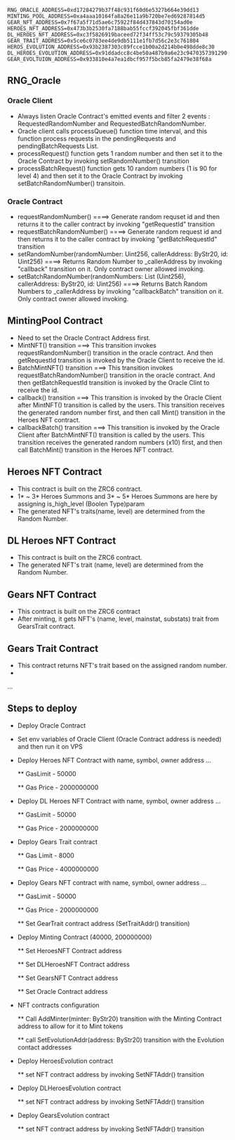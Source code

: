 ```
RNG_ORACLE_ADDRESS=0xd17284279b37f48c931f60d6e5327b664e39dd13
MINTING_POOL_ADDRESS=0xa4aaa10164fa8a26e11a9b720be7ed69287814d5
GEAR_NFT_ADDRESS=0x7f67a5f71d5ae6c75922f84d437843d70154ad0e
HEROES_NFT_ADDRESS=0x473b3b2530fa7188bab55fccf392045fbf361dde
DL_HEROES_NFT_ADDRESS=0xc3f5826919baceed72f34ff53c79c59379305b48
GEAR_TRAIT_ADDRESS=0x5ce6c0783ee4de9db5111e1fb7d56c2e3c761804
HEROS_EVOLUTION_ADDRESS=0x93b2387303c89fcce1b00a2d214b0e498dde8c30
DL_HEROES_EVOLUTION_ADDRESS=0x91ddadcc8c4be50a487b9a6e23c9470357391290
GEAR_EVOLTUION_ADDRESS=0x933810e4a7ea1dbcf957f5bcb85fa2479e38f68a
```

## RNG_Oracle
### Oracle Client
- Always listen Oracle Contract's emitted events and filter 2 events : RequestedRandomNumber and RequestedBatchRandomNumber.
- Oracle client calls processQueue() function time interval, and this function process requests in the pendingRequests and pendingBatchRequests List.
- processRequest() function gets 1 random number and then set it to the Oracle Contract by invoking setRandomNumber() transition
- processBatchRequest() function gets 10 random numbers (1 is 90 for level 4) and then set it to the Oracle Contract by invoking setBatchRandomNumber() transitoin.
### Oracle Contract
- requestRandomNumber() ====> Generate random requset id and then returns it to the caller contract by invoking "getRequestId" transition
- requestBatchRandomNumber() ====> Generate random request id and then returns it to the caller contract by invoking "getBatchRequestId" transition
- setRandomNumber(randomNumber: Uint256, callerAddress: ByStr20, id: Uint256) ====> Returns Random Number to _callerAddress by invoking "callback" transition on it. Only contract owner allowed invoking.
- setBatchRandomNumber(randomNumbers: List (Uint256), callerAddress: ByStr20, id: Uint256) ====> Returns Batch Random Numbers to _callerAddress by invoking "callbackBatch" transition on it. Only contract owner allowed invoking.


## MintingPool Contract
- Need to set the Oracle Contract Address first.
- MintNFT() transition ===> This transition invokes requestRandomNumber() transition in the oracle contract. And then getRequestId transition is invoked by the Oracle Client to receive the id.
- BatchMintNFT() transition ===> This transition invokes requestBatchRandomNumber() transition in the oracle contract. And then getBatchRequestId transition is invoked by the Oracle Clint to receive the id.
- callback() transition ===> This transition is invoked by the Oracle Client after MintNFT() transition is called by the users. This transition receives the generated random number first, and then call Mint() transition in the Heroes NFT contract.
- callbackBatch() transition ===> This transition is invoked by the Oracle Client after BatchMintNFT() transition is called by the users. This transition receives the generated random numbers (x10) first, and then call BatchMint() transition in the Heroes NFT contract.

## Heroes NFT Contract
- This contract is built on the ZRC6 contract.
- 1* ~ 3* Heroes Summons and 3* ~ 5* Heroes Summons are here by assigning is_high_level (Boolen Type)param
- The generated NFT's traits(name, level) are determined from the Random Number.

## DL Heroes NFT Contract
- This contract is built on the ZRC6 contract.
- The generated NFT's trait (name, level) are determined from the Random Number.

## Gears NFT Contract
- This contract is built on the ZRC6 contract
- After minting, it gets NFT's (name, level, mainstat, substats) trait from GearsTrait contract.

## Gears Trait Contract
- This contract returns NFT's trait based on the assigned random number.
- 
...

## Steps to deploy
- Deploy Oracle Contract


- Set env variables of Oracle Client (Oracle Contract address is needed) and then run it on VPS


- Deploy Heroes NFT Contract with name, symbol, owner address ...

    ** GasLimit - 50000

    ** Gas Price - 2000000000


- Deploy DL Heroes NFT Contract with name, symbol, owner address ...

    ** GasLimit - 50000

    ** Gas Price - 2000000000


- Deploy Gears Trait contract
  
    ** Gas Limit - 8000
    
    ** Gas Price - 4000000000


- Deploy Gears NFT contract with name, symbol, owner address ...
  
  ** GasLimit - 50000

  ** Gas Price - 2000000000

  ** Set GearTrait contract address (SetTraitAddr() transition)


- Deploy Minting Contract
  (40000, 200000000)

  ** Set HeroesNFT Contract address

  ** Set DLHeroesNFT Contract address

  ** Set GearsNFT Contract address

  ** Set Oracle Contract address


- NFT contracts configuration

  ** Call AddMinter(minter: ByStr20) transition with the Minting Contract address to allow for it to Mint tokens
  
  ** call SetEvolutionAddr(address: ByStr20) transition with the Evolution contact addresses


- Deploy HeroesEvolution contract
  
  ** set NFT contract address by invoking SetNFTAddr() transition


- Deploy DLHeroesEvolution contract

  ** set NFT contract address by invoking SetNFTAddr() transition


- Deploy GearsEvolution contract

  ** set NFT contract address by invoking SetNFTAddr() transition
